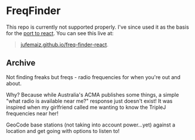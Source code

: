 # FreqFinder

This repo is currently not supported properly. I've since used it as the basis
for the [port to react](https://github.com/jufemaiz/freq-finder-react). You
can see this live at:

> [jufemaiz.github.io/freq-finder-react](https://jufemaiz.github.io/freq-finder-react/).

## Archive

Not finding freaks but freqs - radio frequencies for when you're out and about.

Why? Because while Australia's ACMA publishes some things, a simple "what radio
is available near me?" response just doesn't exist! It was inspired when my
girlfriend called me wanting to know the TripleJ frequencies near her!

GeoCode base stations (not taking into account power...yet) against a location
and get going with options to listen to!
